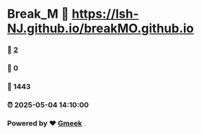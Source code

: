 # Break_M :link: https://lsh-NJ.github.io/breakMO.github.io 
### :page_facing_up: [2](https://lsh-NJ.github.io/breakMO.github.io/tag.html) 
### :speech_balloon: 0 
### :hibiscus: 1443 
### :alarm_clock: 2025-05-04 14:10:00 
### Powered by :heart: [Gmeek](https://github.com/Meekdai/Gmeek)
